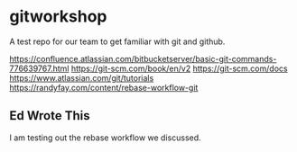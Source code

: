 # gitworkshop
A test repo for our team to get familiar with git and github.

https://confluence.atlassian.com/bitbucketserver/basic-git-commands-776639767.html
https://git-scm.com/book/en/v2
https://git-scm.com/docs
https://www.atlassian.com/git/tutorials
https://randyfay.com/content/rebase-workflow-git

## Ed Wrote This
I am testing out the rebase workflow we discussed.
